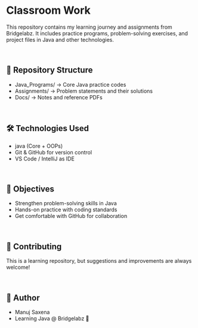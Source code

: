 <h1>Classroom Work</h1>

<p>This repository contains my learning journey and assignments from Bridgelabz. It includes practice programs, problem-solving exercises, and project files in Java and other technologies.</p><br>
<h2>📂 Repository Structure</h2>
<ul>
  <li>Java_Programs/ → Core Java practice codes</li>
  <li>Assignments/ → Problem statements and their solutions</li>
  <li>Docs/ → Notes and reference PDFs</li>
</ul><br>
<h2>🛠️ Technologies Used</h2>
<ul>
  <li>java (Core + OOPs)</li>
  <li>Git & GitHub for version control</li>
  <li>VS Code / IntelliJ as IDE</li>
</ul><br>
<h2>🎯 Objectives</h2>
<ul>
  <li>Strengthen problem-solving skills in Java</li>
  <li>Hands-on practice with coding standards</li>
  <li>Get comfortable with GitHub for collaboration</li>
</ul><br>
<h2>🤝 Contributing</h2>
<p>This is a learning repository, but suggestions and improvements are always welcome!</p><br>
<h2>📌 Author</h2>
<ul>
  <li>Manuj Saxena</li>
  <li>Learning Java @ Bridgelabz 🚀</li>
</ul>
